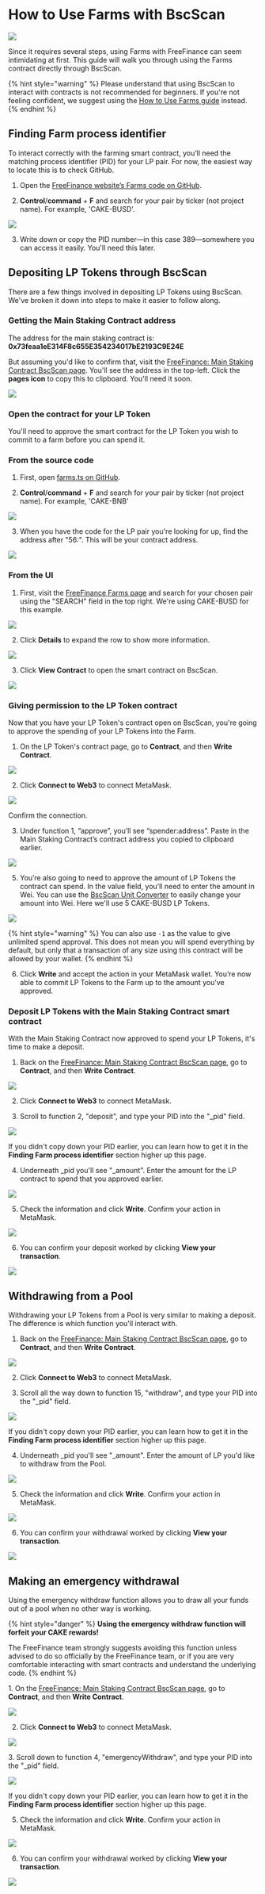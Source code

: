 # How to Use Farms with BscScan

![](../../.gitbook/assets/docs-masthead-21-%20%282%29.png)

Since it requires several steps, using Farms with FreeFinance can seem intimidating at first. This guide will walk you through using the Farms contract directly through BscScan.

{% hint style="warning" %}
Please understand that using BscScan to interact with contracts is not recommended for beginners. If you're not feeling confident, we suggest using the [How to Use Farms guide](https://docs.pancakeswap.finance/products/yield-farming/how-to-use-farms) instead.
{% endhint %}

## Finding Farm process identifier

To interact correctly with the farming smart contract, you’ll need the matching process identifier \(PID\) for your LP pair. For now, the easiest way to locate this is to check GitHub.

1. Open the [FreeFinance website’s Farms code on GitHub](https://github.com/pancakeswap/pancake-frontend/blob/master/src/config/constants/farms.ts).

2. **Control**/**command** + **F** and search for your pair by ticker \(not project name\). For example, 'CAKE-BUSD'.

![](../../.gitbook/assets/image%20%2890%29.png)

3. Write down or copy the PID number—in this case 389—somewhere you can access it easily. You'll need this later.

## Depositing LP Tokens through BscScan

There are a few things involved in depositing LP Tokens using BscScan. We've broken it down into steps to make it easier to follow along.

### Getting the Main Staking Contract address

The address for the main staking contract is: **0x73feaa1eE314F8c655E354234017bE2193C9E24E**

But assuming you'd like to confirm that, visit the [FreeFinance: Main Staking Contract BscScan page](https://bscscan.com/address/0x73feaa1ee314f8c655e354234017be2193c9e24e#writeContract). You'll see the address in the top-left. Click the **pages icon** to copy this to clipboard. You'll need it soon.

![](../../.gitbook/assets/image%20%28145%29.png)

### Open the contract for your LP Token

You'll need to approve the smart contract for the LP Token you wish to commit to a farm before you can spend it.

### From the source code

1. First, open [farms.ts on GitHub](https://github.com/pancakeswap/pancake-frontend/blob/master/src/config/constants/farms.ts).

2. **Control**/**command** + **F** and search for your pair by ticker \(not project name\). For example, 'CAKE-BNB'

![](../../.gitbook/assets/image%20%28142%29.png)

3. When you have the code for the LP pair you're looking for up, find the address after "56:". This will be your contract address.

![](../../.gitbook/assets/image%20%28108%29.png)

### From the UI

1. First, visit the [FreeFinance Farms page](https://pancakeswap.finance/farms) and search for your chosen pair using the "SEARCH" field in the top right. We're using CAKE-BUSD for this example.

![](../../.gitbook/assets/image%20%2897%29.png)

2. Click **Details** to expand the row to show more information.

![](../../.gitbook/assets/image%20%2830%29.png)

3. Click **View Contract** to open the smart contract on BscScan.

![](../../.gitbook/assets/image%20%28149%29.png)

### Giving permission to the LP Token contract

Now that you have your LP Token's contract open on BscScan, you're going to approve the spending of your LP Tokens into the Farm.

1. On the LP Token's contract page, go to **Contract**, and then **Write Contract**.

![](../../.gitbook/assets/image%20%28138%29.png)

2. Click **Connect to Web3** to connect MetaMask.

![](https://lh4.googleusercontent.com/IRXfcKBWmlH8o7gDE9ThGrKuc2DHZSNb-SxF93VSTkCdv2JjtdvKciPb5jom4Uv-ngpPMrrGQI1XuM6H2SuN81NMxGLzoHAye5YgvUzR9YSM6ElZs6e3A-fpnMT21PKyJmV2F1IZ)

Confirm the connection.

3. Under function 1, “approve”, you’ll see “spender:address”. Paste in the Main Staking Contract’s contract address you copied to clipboard earlier.

![](../../.gitbook/assets/image%20%287%29.png)

5. You’re also going to need to approve the amount of LP Tokens the contract can spend. In the value field, you’ll need to enter the amount in Wei. You can use the [BscScan Unit Converter](https://www.bscscan.com/unitconverter) to easily change your amount into Wei. Here we'll use 5 CAKE-BUSD LP Tokens.

![](../../.gitbook/assets/image%20%28158%29.png)

{% hint style="warning" %}
You can also use `-1` as the value to give unlimited spend approval. This does not mean you will spend everything by default, but only that a transaction of any size using this contract will be allowed by your wallet.
{% endhint %}

6. Click **Write** and accept the action in your MetaMask wallet. You’re now able to commit LP Tokens to the Farm up to the amount you’ve approved.

### Deposit LP Tokens with the Main Staking Contract smart contract

With the Main Staking Contract now approved to spend your LP Tokens, it's time to make a deposit.

1. Back on the [FreeFinance: Main Staking Contract BscScan page](https://bscscan.com/address/0x73feaa1ee314f8c655e354234017be2193c9e24e#writeContract), go to **Contract**, and then **Write Contract**.

![](../../.gitbook/assets/image%20%28138%29.png)

2. Click **Connect to Web3** to connect MetaMask.

3. Scroll to function 2, "deposit", and type your PID into the "\_pid" field.

![](../../.gitbook/assets/image%20%2827%29.png)

If you didn't copy down your PID earlier, you can learn how to get it in the **Finding Farm process identifier** section higher up this page.

4. Underneath \_pid you'll see "\_amount". Enter the amount for the LP contract to spend that you approved earlier.

![](../../.gitbook/assets/image%20%2825%29.png)

5. Check the information and click **Write**. Confirm your action in MetaMask.

![](../../.gitbook/assets/image%20%2838%29.png)

6. You can confirm your deposit worked by clicking **View your transaction**.

![](../../.gitbook/assets/image%20%28135%29.png)

## Withdrawing from a Pool

Withdrawing your LP Tokens from a Pool is very similar to making a deposit. The difference is which function you'll interact with.

1. Back on the [FreeFinance: Main Staking Contract BscScan page](https://bscscan.com/address/0x73feaa1ee314f8c655e354234017be2193c9e24e#writeContract), go to **Contract**, and then **Write Contract**.

![](../../.gitbook/assets/image%20%28138%29.png)

2. Click **Connect to Web3** to connect MetaMask.

3. Scroll all the way down to function 15, "withdraw", and type your PID into the "\_pid" field.

![](../../.gitbook/assets/image%20%28136%29.png)

If you didn't copy down your PID earlier, you can learn how to get it in the **Finding Farm process identifier** section higher up this page.

4. Underneath \_pid you'll see "\_amount". Enter the amount of LP you'd like to withdraw from the Pool.

![](../../.gitbook/assets/image%20%2878%29.png)

5. Check the information and click **Write**. Confirm your action in MetaMask.

![](../../.gitbook/assets/image%20%2838%29.png)

6. You can confirm your withdrawal worked by clicking **View your transaction**.

![](../../.gitbook/assets/image%20%28135%29.png)



## **Making an emergency withdrawal**

‌Using the emergency withdraw function allows you to draw all your funds out of a pool when no other way is working.

{% hint style="danger" %}
**Using the emergency withdraw function will forfeit your CAKE rewards!**

The FreeFinance team strongly suggests avoiding this function unless advised to do so officially by the FreeFinance team, or if you are very comfortable interacting with smart contracts and understand the underlying code.
{% endhint %}

‌1. On the [FreeFinance: Main Staking Contract BscScan page](https://bscscan.com/address/0x73feaa1ee314f8c655e354234017be2193c9e24e#writeContract), go to **Contract**, and then **Write Contract**.

![](../../.gitbook/assets/image%20%28138%29.png)

2. Click **Connect to Web3** to connect MetaMask.

![](https://lh4.googleusercontent.com/IRXfcKBWmlH8o7gDE9ThGrKuc2DHZSNb-SxF93VSTkCdv2JjtdvKciPb5jom4Uv-ngpPMrrGQI1XuM6H2SuN81NMxGLzoHAye5YgvUzR9YSM6ElZs6e3A-fpnMT21PKyJmV2F1IZ)

‌3. Scroll down to function 4, "emergencyWithdraw", and type your PID into the "\_pid" field.

![](../../.gitbook/assets/image%20%2893%29.png)

If you didn't copy down your PID earlier, you can learn how to get it in the **Finding Farm process identifier** section higher up this page.

5. Check the information and click **Write**. Confirm your action in MetaMask.

![](../../.gitbook/assets/image%20%2838%29.png)

6. You can confirm your withdrawal worked by clicking **View your transaction**.

![](../../.gitbook/assets/image%20%28135%29.png)

